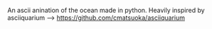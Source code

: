 An ascii anination of the ocean made in python.
Heavily inspired by asciiquarium --> https://github.com/cmatsuoka/asciiquarium
